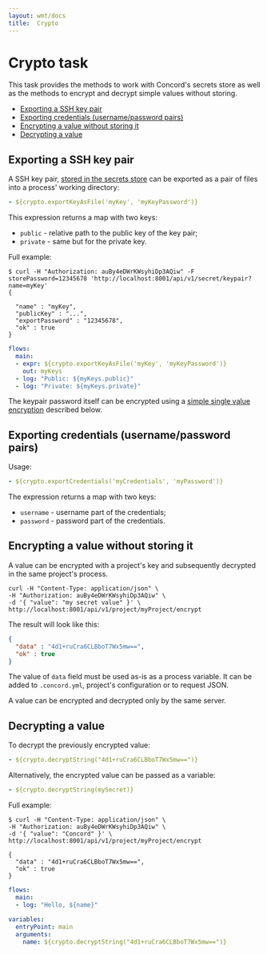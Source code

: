 ```yaml
---
layout: wmt/docs
title:  Crypto
---
```


# Crypto task

This task provides the methods to work with Concord's secrets store
as well as the methods to encrypt and decrypt simple values without
storing.

  * [Exporting a SSH key pair](#exporting-a-ssh-key-pair)
  * [Exporting credentials (username/password pairs)](#exporting-credentials--username-password-pairs-)
  * [Encrypting a value without storing it](#encrypting-a-value-without-storing-it)
  * [Decrypting a value](#decrypting-a-value)

## Exporting a SSH key pair

A SSH key pair, [stored in the secrets store](../api/secret.html) can
be exported as a pair of files into a process' working directory:
```yaml
- ${crypto.exportKeyAsFile('myKey', 'myKeyPassword')}
```

This expression returns a map with two keys:
- `public` - relative path to the public key of the key pair;
- `private` - same but for the private key.

Full example:
```
$ curl -H "Authorization: auBy4eDWrKWsyhiDp3AQiw" -F storePassword=12345678 'http://localhost:8001/api/v1/secret/keypair?name=myKey'
{

  "name" : "myKey",
  "publicKey" : "...",
  "exportPassword" : "12345678",
  "ok" : true
}
```

```yaml
flows:
  main:
  - expr: ${crypto.exportKeyAsFile('myKey', 'myKeyPassword')}
    out: myKeys
  - log: "Public: ${myKeys.public}"
  - log: "Private: ${myKeys.private}"
```

The keypair password itself can be encrypted using a [simple single
value encryption](#encrypting-a-value-without-storing-it) described
below.

## Exporting credentials (username/password pairs)

Usage:
```yaml
- ${crypto.exportCredentials('myCredentials', 'myPassword')}
```

The expression returns a map with two keys:
- `username` - username part of the credentials;
- `password` - password part of the credentials.

## Encrypting a value without storing it

A value can be encrypted with a project's key and subsequently
decrypted in the same project's process.

```
curl -H "Content-Type: application/json" \
-H "Authorization: auBy4eDWrKWsyhiDp3AQiw" \
-d '{ "value": "my secret value" }' \
http://localhost:8001/api/v1/project/myProject/encrypt
```

The result will look like this:

```json
{
  "data" : "4d1+ruCra6CLBboT7Wx5mw==",
  "ok" : true
}
```

The value of `data` field must be used as-is as a process variable.
It can be added to `.concord.yml`, project's configuration or to
request JSON.

A value can be encrypted and decrypted only by the same server.

## Decrypting a value

To decrypt the previously encrypted value:

```yaml
- ${crypto.decryptString("4d1+ruCra6CLBboT7Wx5mw==")}
```

Alternatively, the encrypted value can be passed as a variable:

```yaml
- ${crypto.decryptString(mySecret)}
```

Full example:

```
$ curl -H "Content-Type: application/json" \
-H "Authorization: auBy4eDWrKWsyhiDp3AQiw" \
-d '{ "value": "Concord" }' \
http://localhost:8001/api/v1/project/myProject/encrypt

{
  "data" : "4d1+ruCra6CLBboT7Wx5mw==",
  "ok" : true
}
```

```yaml
flows:
  main:
  - log: "Hello, ${name}"
   
variables:
  entryPoint: main
  arguments:
    name: ${crypto.decryptString("4d1+ruCra6CLBboT7Wx5mw==")}
```
